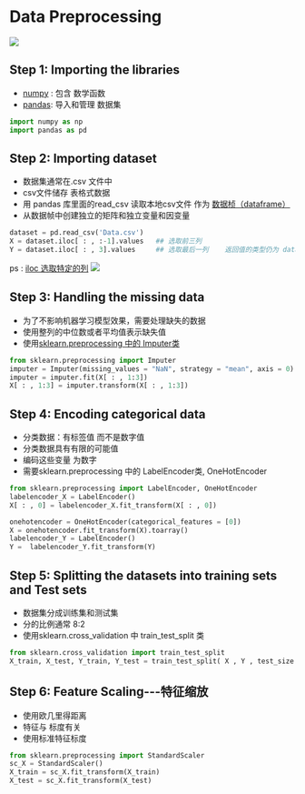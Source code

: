 # Data Preprocessing
![](https://github.com/LiuChuang0059/100days-ML-code/blob/master/Day1_Data_preprocessing/Day%201.jpg)


## Step 1: Importing the libraries
* [numpy]() :  包含 数学函数
* [pandas]():  导入和管理 数据集

```python
import numpy as np
import pandas as pd
```

## Step 2: Importing dataset

* 数据集通常在.csv 文件中
* csv文件储存 表格式数据
* 用 pandas 库里面的read_csv 读取本地csv文件 作为 [数据桢（dataframe）](http://wiki.jikexueyuan.com/project/start-learning-python/311.html)
* 从数据帧中创建独立的矩阵和独立变量和因变量

```python
dataset = pd.read_csv('Data.csv')
X = dataset.iloc[ : , :-1].values   ## 选取前三列
Y = dataset.iloc[ : , 3].values     ## 选取最后一列    返回值的类型仍为 dataframe
```
ps : [iloc 选取特定的列](https://blog.csdn.net/chenKFKevin/article/details/62049060)
![](https://github.com/LiuChuang0059/100days-ML-code/blob/master/Day1_Data_preprocessing/%E6%95%B0%E6%8D%AE.png)


## Step 3: Handling the missing data
* 为了不影响机器学习模型效果，需要处理缺失的数据
* 使用整列的中位数或者平均值表示缺失值
* 使用[sklearn.preprocessing 中的 Imputer类](http://scikit-learn.org/stable/modules/generated/sklearn.preprocessing.Imputer.html)

```python
from sklearn.preprocessing import Imputer
imputer = Imputer(missing_values = "NaN", strategy = "mean", axis = 0)
imputer = imputer.fit(X[ : , 1:3])
X[ : , 1:3] = imputer.transform(X[ : , 1:3])
```

## Step 4: Encoding categorical data
* 分类数据：有标签值 而不是数字值
* 分类数据具有有限的可能值
* 编码这些变量 为数字
* 需要sklearn.preprocessing 中的 LabelEncoder类, OneHotEncoder

```python
from sklearn.preprocessing import LabelEncoder, OneHotEncoder
labelencoder_X = LabelEncoder()
X[ : , 0] = labelencoder_X.fit_transform(X[ : , 0])

onehotencoder = OneHotEncoder(categorical_features = [0])
X = onehotencoder.fit_transform(X).toarray()
labelencoder_Y = LabelEncoder()
Y =  labelencoder_Y.fit_transform(Y)
```

## Step 5: Splitting the datasets into training sets and Test sets

* 数据集分成训练集和测试集
* 分的比例通常 8:2
* 使用sklearn.cross_validation 中 train_test_split 类

```python
from sklearn.cross_validation import train_test_split
X_train, X_test, Y_train, Y_test = train_test_split( X , Y , test_size = 0.2, random_state = 0)
```
## Step 6: Feature Scaling---特征缩放
* 使用欧几里得距离
* 特征与 标度有关
* 使用标准特征标度

```python
from sklearn.preprocessing import StandardScaler
sc_X = StandardScaler()
X_train = sc_X.fit_transform(X_train)
X_test = sc_X.fit_transform(X_test)

```











